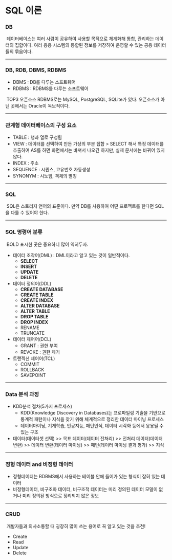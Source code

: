 # SQL 이론



### DB

​	데이터베이스는 여러 사람이 공유하여 사용할 목적으로 체계화해 통합, 관리하는 데이터의 집합이다. 여러 응용 시스템의 통합된 정보를 저장하여 운영할 수 있는 공용 데이터들의 묶음이다.



---



### DB, RDB, DBMS, RDBMS

- DBMS : DB를 다루는 소프트웨어
- RDBMS : RDBMS를 다루는 소프트웨어

​	TOP3 오픈소스 RDBMS로는 MySQL, PostgreSQL, SQLite가 있다. 오픈소스가 아닌 곳에서는 Oracle이 독보적이다.



---



### 관계형 데이터베이스의 구성 요소

- TABLE : 행과 열로 구성됨
- VIEW : 데이터를 선택하여 만든 가상의 부분 집합 > SELECT 해서 특정 데이터를 추출하여 AS를 하면 화면에서는 바껴서 나오긴 하지만, 실제 문서에는 바뀌어 있지 않다.
- INDEX : 주소
- SEQUENCE : 시퀀스, 고유번호 자동생성
- SYNONYM : 시노임, 객체의 별칭



---



### SQL

​	SQL은 스토리지 언어의 표준이다. 만약 DB를 사용하여 어떤 프로젝트를 한다면 SQL을 다룰 수 있어야 한다.



---



### SQL 명령어 분류

​	BOLD 표시한 곳은 중요하니 많이 익혀두자.

- 데이터 조작어(DML) : DML이라고 알고 있는 것이 일반적이다.
  - **SELECT**
  - **INSERT**
  - **UPDATE**
  - **DELETE**
- 데이터 정의어(DDL)
  - **CREATE DATABASE**
  - **CREATE TABLE**
  - **CREATE INDEX**
  - **ALTER DATABASE**
  - **ALTER TABLE**
  - **DROP TABLE**
  - **DROP INDEX**
  - RENAME
  - TRUNCATE
- 데이터 제어어(DCL)
  - GRANT : 권한 부여
  - REVOKE : 권한 제거
- 트랜젝션 제어어(TCL)
  - COMMIT
  - ROLLBACK
  - SAVEPOINT



---



### Data 분석 과정

- KDD분석 절차(5가지 프로세스) 
  - KDD(Knowledge Discovery in Databases)는 프로파일링 기술을 기반으로 통계적 패턴이나 지식을 찾기 위해 체계적으로 정리한 데이터 마이닝 프로세스
  - 데이터마이닝, 기계학습, 인공지능, 패턴인식, 데이터 시각화 등에서 응용될 수 있는 구조
- 데이터(데이터셋 선택) >> 목표 데이터(데이터 전처리) >> 전처리 데이터(데이터 변환) >> 데이터 변환(데이터 마이닝) >> 패턴(데이터 마이닝 결과 평가) >> 지식



---



### 정형 데이터 and 비정형 데이터

- 정형데이터는 RDBMS에서 사용하는 테이블 안에 들어가 있는 형식이 잡혀 있는 데이터
- 비정형데이터, 비구조화 데이터, 비구조적 데이터는 미리 정의된 데이터 모델이 없거나 미리 정의된 방식으로 정리되지 않은 정보



---



### CRUD

​	개발자들과 의사소통할 때 굉장히 많이 쓰는 용어로 꼭 알고 있는 것을 추천!

- Create
- Read
- Update
- Delete